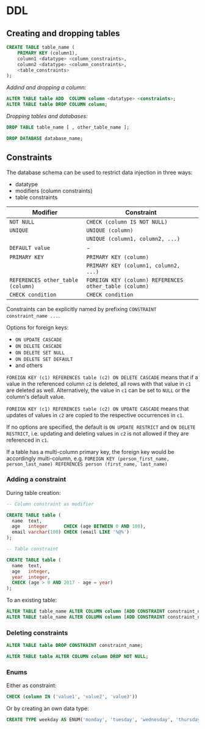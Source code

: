 # DDL

## Creating and dropping tables

```sql
CREATE TABLE table_name (
    PRIMARY KEY (column1),
    column1 <datatype> <column_constraints>,  
    column2 <datatype> <column_constraints>,
    <table_constraints>
);
```

_Addind and dropping a column:_

```sql
ALTER TABLE table ADD  COLUMN column <datatype> <constraints>;
ALTER TABLE table DROP COLUMN column;
```

_Dropping tables and databases:_

```sql
DROP TABLE table_name [ , other_table_name ];

DROP DATABASE database_name;
```

## Constraints

The database schema can be used to restrict data injection in three ways:
* datatype
* modifiers (column constraints)
* table constraints

| Modifier | Constraint |
|----------|------------|
| `NOT NULL` | `CHECK (column IS NOT NULL)` |
| `UNIQUE`   | `UNIQUE (column)` |
|            | `UNIQUE (column1, column2, ...)` |  
| `DEFAULT value` | - |
| `PRIMARY KEY` | `PRIMARY KEY (column)` |
|               | `PRIMARY KEY (column1, column2, ...)` |
| `REFERENCES other_table (column)` | `FOREIGN KEY (column) REFERENCES other_table (column)` |
| `CHECK condition` | `CHECK condition` |

Constraints can be explicitly named by prefixing `CONSTRAINT constraint_name ...`.

Options for foreign keys:
* `ON UPDATE CASCADE`
* `ON DELETE CASCADE`
* `ON DELETE SET NULL`
* `ON DELETE SET DEFAULT`
* and others

`FOREIGN KEY (c1) REFERENCES table (c2) ON DELETE CASCADE` means that if a value in the referenced column `c2` is deleted, all rows with that value in `c1` are deleted as well. Alternatively, the value in `c1` can be set to `NULL` or the column's default value.

`FOREIGN KEY (c1) REFERENCES table (c2) ON UPDATE CASCADE` means that updates of values in `c2` are copied to the respective occurrences in `c1`.

If no options are specified, the default is `ON UPDATE RESTRICT` and `ON DELETE RESTRICT`, i.e. updating and deleting values in `c2` is not allowed if they are referenced in `c1`.

If a table has a multi-column primary key, the foreign key would be accordingly multi-column, e.g. `FOREIGN KEY (person_first_name, person_last_name) REFERENCES person (first_name, last_name)`

### Adding a constraint

During table creation:

```sql
-- Column constraint as modifier

CREATE TABLE table (
  name  text,
  age   integer      CHECK (age BETWEEN 0 AND 100),
  email varchar(100) CHECK (email LIKE '%@%')
);

-- Table constraint

CREATE TABLE table (
  name  text,
  age   integer,
  year  integer,
  CHECK (age > 0 AND 2017 - age = year)  
);
```

To an existing table:

```sql
ALTER TABLE table_name ALTER COLUMN column [ADD CONSTRAINT constraint_name] SET DEFAULT 0;
ALTER TABLE table_name ALTER COLUMN column [ADD CONSTRAINT constraint_name] SET NOT NULL;
```

### Deleting constraints

```sql
ALTER TABLE table DROP CONSTRAINT constraint_name;

ALTER TABLE table ALTER COLUMN column DROP NOT NULL;
```

### Enums

Either as constraint:
```sql
CHECK (column IN ('value1', 'value2', 'value3'))
```

Or by creating an own data type:
```sql
CREATE TYPE weekday AS ENUM('monday', 'tuesday', 'wednesday', 'thursday', 'friday', 'saturday', 'sunday');
```
